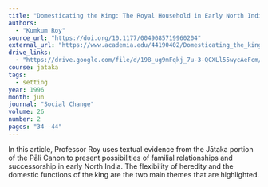 ```yaml
---
title: "Domesticating the King: The Royal Household in Early North India"
authors:
  - "Kumkum Roy"
source_url: "https://doi.org/10.1177/0049085719960204"
external_url: "https://www.academia.edu/44190402/Domesticating_the_king_the_royal_household_in_early_north_India"
drive_links:
  - "https://drive.google.com/file/d/198_ug9mFqkj_7u-3-QCXLl55wycAeFcm/view?usp=drivesdk"
course: jataka
tags:
  - setting
year: 1996
month: jun
journal: "Social Change"
volume: 26
number: 2
pages: "34--44"
---
```


In this article, Professor Roy uses textual evidence from the Jātaka portion of the Pāli Canon to present possibilities of familial relationships and successorship in early North India. The flexibility of heredity and the domestic functions of the king are the two main themes that are highlighted.